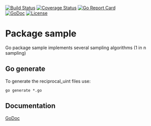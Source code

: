 [![Build Status](https://travis-ci.org/breml/sample.svg)](https://travis-ci.org/breml/sample) [![Coverage Status](https://coveralls.io/repos/breml/sample/badge.svg?branch=master&service=github)](https://coveralls.io/github/breml/sample?branch=master) [![Go Report Card](http://goreportcard.com/badge/breml/sample)](http://goreportcard.com/report/breml/sample)  
[![GoDoc](https://godoc.org/github.com/breml/sample?status.svg)](https://godoc.org/github.com/breml/sample) [![License](https://img.shields.io/badge/license-MIT-blue.svg)](LICENSE)

# Package sample

Go package sample implements several sampling algorithms (1 in n sampling)

## Go generate

To generate the reciprocal_uint files use:
    
    go generate *.go

## Documentation

[GoDoc](https://godoc.org/github.com/breml/sample)
